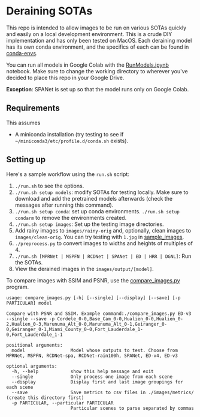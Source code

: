 # Deraining SOTAs

This repo is intended to allow images to be run on various SOTAs quickly and easily on a local development environment. This is a crude DIY implementation and has only been tested on MacOS. Each deraining model has its own conda environment, and the specifics of each can be found in [conda-envs](conda-envs). 

You can run all models in Google Colab with the [RunModels.ipynb](./RunModels.ipynb) notebook. Make sure to change the working directory to wherever you've decided to place this repo in your Google Drive.

__Exception__: SPANet is set up so that the model runs only on Google Colab.

## Requirements
This assumes 
 * A miniconda installation (try testing to see if `~/miniconda3/etc/profile.d/conda.sh` exists).

## Setting up
Here's a sample workflow using the `run.sh` script:
 1. `./run.sh` to see the options.
 2. `./run.sh setup models`: modify SOTAs for testing locally. Make sure to download and add the pretrained models afterwards (check the messages after running this command).
 3. `./run.sh setup conda`: set up conda environments. `./run.sh setup condarm` to remove the environments created.
 4. `./run.sh setup images`: Set up the testing image directories.
 5. Add rainy images to `images/rainy-orig` and, optionally, clean images to `images/clean-orig`. You can try testing with `1.jpg` in [sample_images](sample_images).
 6. `./preprocess.py` to convert images to widths and heights of multiples of 4.
 7. `./run.sh [MPRNet | MSPFN | RCDNet | SPANet | ED | HRR | DGNL]`: Run the SOTAs.
 8. View the derained images in the `images/output/[model]`.

To compare images with SSIM and PSNR, use the [compare_images.py](compare_images.py) program.
```
usage: compare_images.py [-h] [--single] [--display] [--save] [-p PARTICULAR] model

Compare with PSNR and SSIM. Example command:./compare_images.py ED-v3 --single --save -p Cordele_0-0,Base_Cam_0-0,Hualien_0-0,Hualien_0-2,Hualien_0-3,Marunuma_Alt_0-0,Marunuma_Alt_0-1,Geiranger_0-0,Geiranger_0-1,Miami_County_0-0,Fort_Lauderdale_1-0,Fort_Lauderdale_1-1

positional arguments:
  model                 Model whose outputs to test. Choose from MPRNet, MSPFN, RCDNet-spa, RCDNet-rain100h, SPANet, ED-v4, ED-v3

optional arguments:
  -h, --help            show this help message and exit
  --single              Only process one image from each scene
  --display             Display first and last image groupings for each scene
  --save                Save metrics to csv files in ./images/metrics/ (create this directory first)
  -p PARTICULAR, --particular PARTICULAR
                        Particular scenes to parse separated by commas
```